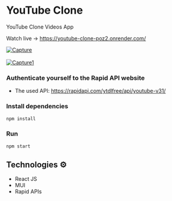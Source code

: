 # YouTube Clone

YouTube Clone Videos App

Watch live -> https://youtube-clone-poz2.onrender.com/

<a href="https://ibb.co/Tm3Ghfz"><img src="https://i.ibb.co/4PrLNqB/Capture.jpg" alt="Capture" border="0"></a>
<br/> <br/>
<a href="https://ibb.co/7QWF7k9"><img src="https://i.ibb.co/jzMF7Jp/Capture1.jpg" alt="Capture1" border="0"></a>

### Authenticate yourself to the Rapid API website

* The used API: https://rapidapi.com/ytdlfree/api/youtube-v31/ 

### Install dependencies

```bash
npm install
```

### Run

```bash
npm start
``` 
## Technologies ⚙️

- React JS
- MUI
- Rapid APIs

